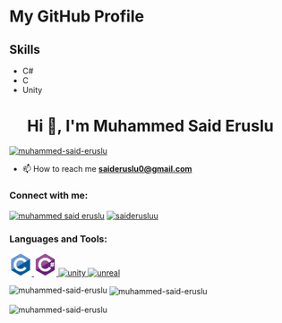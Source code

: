 
# My GitHub Profile

## Skills


- C#
- C
- Unity


<h1 align="center">Hi 👋, I'm Muhammed Said Eruslu</h1>
<p align="left"> <a href="https://github.com/ryo-ma/github-profile-trophy"><img src="https://github-profile-trophy.vercel.app/?username=muhammed-said-eruslu" alt="muhammed-said-eruslu" /></a> </p>

- 📫 How to reach me **saideruslu0@gmail.com**

<h3 align="left">Connect with me:</h3>
<p align="left">
<a href="https://linkedin.com/in/muhammed-said-eruslu-9799272b5/" target="blank"><img align="center" src="https://raw.githubusercontent.com/rahuldkjain/github-profile-readme-generator/master/src/images/icons/Social/linked-in-alt.svg" alt="muhammed said eruslu" height="30" width="40" /></a>
<a href="https://instagram.com/saiderusluu" target="blank"><img align="center" src="https://raw.githubusercontent.com/rahuldkjain/github-profile-readme-generator/master/src/images/icons/Social/instagram.svg" alt="saiderusluu" height="30" width="40" /></a>
</p>

<h3 align="left">Languages and Tools:</h3>
<p align="left"> <a href="https://www.cprogramming.com/" target="_blank" rel="noreferrer"> <img src="https://raw.githubusercontent.com/devicons/devicon/master/icons/c/c-original.svg" alt="c" width="40" height="40"/> </a> <a href="https://www.w3schools.com/cs/" target="_blank" rel="noreferrer"> <img src="https://raw.githubusercontent.com/devicons/devicon/master/icons/csharp/csharp-original.svg" alt="csharp" width="40" height="40"/> </a> <a href="https://unity.com/" target="_blank" rel="noreferrer"> <img src="https://www.vectorlogo.zone/logos/unity3d/unity3d-icon.svg" alt="unity" width="40" height="40"/> </a> <a href="https://unrealengine.com/" target="_blank" rel="noreferrer"> <img src="https://raw.githubusercontent.com/kenangundogan/fontisto/036b7eca71aab1bef8e6a0518f7329f13ed62f6b/icons/svg/brand/unreal-engine.svg" alt="unreal" width="40" height="40"/> </a> </p>

<p><img align="left" src="https://github-readme-stats.vercel.app/api/top-langs?username=muhammed-said-eruslu&show_icons=true&locale=en&layout=compact" alt="muhammed-said-eruslu" /></p>

<p>&nbsp;<img align="center" src="https://github-readme-stats.vercel.app/api?username=muhammed-said-eruslu&show_icons=true&locale=en" alt="muhammed-said-eruslu" /></p>

<p><img align="center" src="https://github-readme-streak-stats.herokuapp.com/?user=muhammed-said-eruslu&" alt="muhammed-said-eruslu" /></p>
